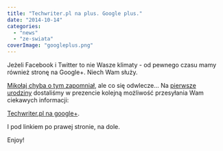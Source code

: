```yaml
---
title: "Techwriter.pl na plus. Google plus."
date: "2014-10-14"
categories:
  - "news"
  - "ze-swiata"
coverImage: "googleplus.png"
---
```


Jeżeli Facebook i Twitter to nie Wasze klimaty - od pewnego czasu mamy również stronę na Google+. Niech Wam służy.

[Mikołaj chyba o tym zapomniał](http://techwriter.pl/prezent-od-sw-mikolaja-twarzoksiazka/), ale co się odwlecze... Na [pierwsze urodziny](http://techwriter.pl/to-juz-rok/) dostaliśmy w prezencie kolejną możliwość przesyłania Wam ciekawych informacji:

[Techwriter.pl na google+](https://plus.google.com/103594524509520250360).

I pod linkiem po prawej stronie, na dole.

Enjoy!
